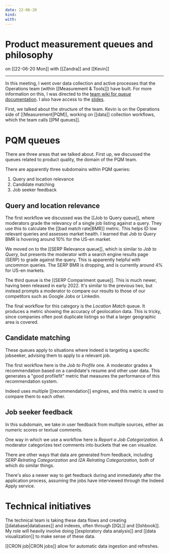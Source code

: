 ```yaml
---
date: 22-06-20
kind: 
with:
---
```

# Product measurement queues and philosophy
on [[22-06-20 Mon]]
with [[Zandra]] and [[Kevin]]

---
In this meeting, I went over data collection and active processes that the Operations team (within [[Measurement & Tools]]) have built. For more information on this, I was directed to the [team wiki for queue documentation](https://wiki.indeed.com/display/squalops/Measurement+Queue+Documentation). I also have access to the [slides](https://docs.google.com/presentation/d/1D-eeEzq6PC4nVtffBQzSK3gmiFczuAdwH1wERcySoR8/edit#slide=id.gb58abf7d8c_0_331). 

First, we talked about the structure of the team. Kevin is on the Operations side of [[Measurement|PQM]], working on [[data]] collection workflows, which the team calls [[PM queues]].

# PQM queues
There are three areas that we talked about. First up, we discussed the queues related to product quality, the domain of the PQM team. 

There are apparently three subdomains within PQM queries:

1. Query and location relevance
2. Candidate matching
3. Job seeker feedback

## Query and location relevance
The first workflow we discussed was the [[Job to Query queue]], where moderators grade the relevancy of a single job listing against a query. They use this to calculate the [[bad match rate|BMR]] metric. This helps ID low relevant queries and assesses market health. I learned that *Job to Query* BMR is hovering around 10% for the US-en market. 

We moved on to the [[SERP Relevance queue]], which is similar to *Job to Query,* but presents the moderator with a search engine results page (SERP) to grade against the query. This is apparently helpful with uncommon queries. The SERP BMR is dropping, and is currently around 4% for US-en markets.

The third queue is the [[SERP Compariment queue]]. This is much newer, having been released in early 2022. It's similar to the previous two, but instead prompts a moderator to compare our results to those of our competitors such as Google Jobs or Linkedin.

The final workflow for this category is the *Location Match* queue. It produces a metric showing the accuracy of geolocation data. This is tricky, since companies often post duplicate listings so that a larger geographic area is covered.

## Candidate matching
These queues apply to situations where Indeed is targeting a specific jobseeker, advising them to apply to a relevant job. 

The first workflow here is the *Job to Profile* one. A moderator grades a recommendation based on a candidate's resume and other user data. This generates a "good profilefit" metric that measures the performance of this recommendation system. 

Indeed uses multiple [[recommendation]] engines, and this metric is used to compare them to each other. 

## Job seeker feedback
In this subdomain, we take in user feedback from multiple sources, either as numeric scores or textual comments. 

One way in which we use a workflow here is *Report a Job Categorization.* A moderator categorizes text comments into buckets that we can visualize. 

There are other ways that data are generated from feedback, including *SERP Relrating Categorization* and *I2A Relrating Categorization,* both of which do similar things.

There's also a newer way to get feedback during and immediately after the application process, assuming the jobs have interviewed through the Indeed Apply service.

# Technical initiatives
The technical team is taking these data flows and creating [[database|databases]] and indexes, often through [[IQL]] and [[Ishbook]]. My role will heavily involve doing [[exploratory data analysis]] and [[data visualization]] to make sense of these data. 

[[CRON job|CRON jobs]] allow for automatic data ingestion and refreshes. 